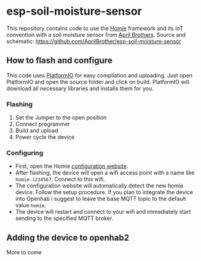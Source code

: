 # esp-soil-moisture-sensor

This repository contains code to use the [Homie](https://homieiot.github.io/homie-esp8266/docs/develop-v3/quickstart/what-is-it/) framework and its IoT convention with a soil moisture sensor from [April Brothers](https://wiki.aprbrother.com/en/ESP_Soil_Moisture_Sensor.html). Source and schematic: https://github.com/AprilBrother/esp-soil-moisture-sensor

## How to flash and configure
This code uses [PlatformIO](https://platformio.org/) for easy compilation and uploading. Just open PlatformIO and open the source folder and click on build. PlatformIO will download all necessary libraries and installs them for you.

### Flashing

1. Set the Jumper to the open position
2. Connect programmer
3. Build and upload
4. Power cycle the device

### Configuring

* First, open the Homie [configuration website](http://setup.homie-esp8266.marvinroger.fr/). 
* After flashing, the device will open a wifi access point with a name like `homie-1234567`. Connect to this wifi.
* The configuration website will automatically detect the new homie device. Follow the setup procedure. If you plan to integrate the device into Openhab i suggest to leave the base MQTT topic to the default value `homie`.
* The device will restart and connect to your wifi and immediately start sending to the specified MQTT broker.

## Adding the device to openhab2

More to come
